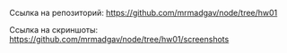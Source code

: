 Ссылка на репозиторий: https://github.com/mrmadgav/node/tree/hw01

Ссылка на скриншоты: https://github.com/mrmadgav/node/tree/hw01/screenshots
